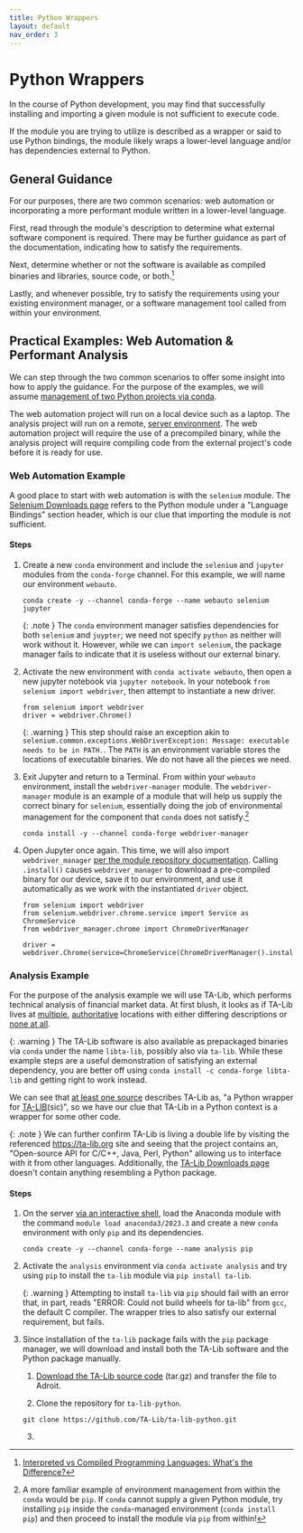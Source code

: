 ```yaml
---
title: Python Wrappers
layout: default 
nav_order: 3
---
```


# Python Wrappers

In the course of Python development, you may find that successfully installing and importing a given module is not sufficient to execute code.

If the module you are trying to utilize is described as a wrapper or said to use Python bindings, the module likely wraps a lower-level language and/or has dependencies external to Python.

## General Guidance

For our purposes, there are two common scenarios: web automation or incorporating a more performant module written in a lower-level language.

First, read through the module's description to determine what external software component is required.  There may be further guidance as part of the documentation, indicating how to satisfy the requirements.

Next, determine whether or not the software is available as compiled binaries and libraries, source code, or both.[^compint]

Lastly, and whenever possible, try to satisfy the requirements using your existing environment manager, or a software management tool called from within your environment.  

## Practical Examples: Web Automation & Performant Analysis

We can step through the two common scenarios to offer some insight into how to apply the guidance.  For the purpose of the examples, we will assume [management of two Python projects via conda](https://docs.conda.io/projects/conda/en/latest/user-guide/getting-started.html).

The web automation project will run on a local device such as a laptop.  The analysis project will run on a remote, [server environment](https://myadroit.princeton.edu).  The web automation project will require the use of a precompiled binary, while the analysis project will require compiling code from the external project's code before it is ready for use.

### Web Automation Example

A good place to start with web automation is with the `selenium` module.  The [Selenium Downloads page](https://www.selenium.dev/downloads/) refers to the Python module under a "Language Bindings" section header, which is our clue that importing the module is not sufficient.

#### Steps

1. Create a new `conda` environment and include the `selenium` and `jupyter` modules from the `conda-forge` channel.  For this example, we will name our environment `webauto`.
    ```
	conda create -y --channel conda-forge --name webauto selenium jupyter
    ```
    
    {: .note }
    The `conda` environment manager satisfies dependencies for both `selenium` and `juypter`; we need not specify `python` as neither will work without it.  However, while we can `import selenium`, the package manager fails to indicate that it is useless without our external binary.

2. Activate the new environment with `conda activate webauto`, then open a new jupyter notebook via `jupyter notebook`.  In your notebook `from selenium import webdriver`, then attempt to instantiate a new driver.
   ```
   from selenium import webdriver
   driver = webdriver.Chrome()
   ```

    {: .warning }
	This step should raise an exception akin to `selenium.common.exceptions.WebDriverException: Message: executable needs to be in PATH.`.  The `PATH` is an environment variable stores the locations of executable binaries.  We do not have all the pieces we need.

3. Exit Jupyter and return to a Terminal.  From within your `webauto` environment, install the `webdriver-manager` module.  The `webdriver-manager` module is an example of a module that will help us supply the correct binary for `selenium`, essentially doing the job of environmental management for the component that `conda` does not satisfy.[^piptoo]
    ```
    conda install -y --channel conda-forge webdriver-manager
    ```

4. Open Jupyter once again.  This time, we will also import `webdriver_manager` [per the module repository documentation](https://github.com/SergeyPirogov/webdriver_manager).  Calling `.install()` causes `webdriver_manager` to download a pre-compiled binary for our device, save it to our environment, and use it automatically as we work with the instantiated `driver` object. 
    ```
    from selenium import webdriver
    from selenium.webdriver.chrome.service import Service as ChromeService
    from webdriver_manager.chrome import ChromeDriverManager

    driver = webdriver.Chrome(service=ChromeService(ChromeDriverManager().install()))
    ```

### Analysis Example

For the purpose of the analysis example we will use TA-Lib, which performs technical analysis of financial market data.  At first blush, it looks as if TA-Lib lives at [multiple](https://pypi.org/project/TA-Lib/), [authoritative](https://ta-lib.org) locations with either differing descriptions or [none at all](https://anaconda.org/conda-forge/ta-lib).

{: .warning }
The TA-Lib software is also available as prepackaged binaries via `conda` under the name `libta-lib`, possibly also via `ta-lib`.  While these example steps are a useful demonstration of satisfying an external dependency, you are better off using `conda install -c conda-forge libta-lib` and getting right to work instead.

We can see that [at least one source](https://pypi.org/project/TA-Lib/) describes TA-Lib as, "a Python wrapper for [TA-LIB](https://ta-lib.org)(sic)", so we have our clue that TA-Lib in a Python context is a wrapper for some other code.

{: .note }
We can further confirm TA-Lib is living a double life by visiting the referenced <https://ta-lib.org> site and seeing that the project contains an, "Open-source API for C/C++, Java, Perl, Python" allowing us to interface with it from other languages.  Additionally, the [TA-Lib Downloads page](https://ta-lib.org/hdr_dw.html) doesn't contain anything resembling a Python package.

#### Steps

1. On the server [via an interactive shell](https://myadroit.princeton.edu/pun/sys/shell/ssh/adroit), load the Anaconda module with the command `module load anaconda3/2023.3` and create a new `conda` environment with only `pip` and its dependencies.
    ```
	conda create -y --channel conda-forge --name analysis pip
    ```

2. Activate the `analysis` environment via `conda activate analysis` and try using `pip` to install the `ta-lib` module via `pip install ta-lib`.

    {: .warning }
    Attempting to install `ta-lib` via `pip` should fail with an error that, in part, reads "ERROR: Could not build wheels for ta-lib" from `gcc`, the default C compiler.  The wrapper tries to also satisfy our external requirement, but fails.

3. Since installation of the `ta-lib` package fails with the `pip` package manager, we will download and install both the TA-Lib software and the Python package manually.

    1. [Download the TA-Lib source code](https://ta-lib.org/hdr_dw.html) (tar.gz) and transfer the file to Adroit.
    
    2. Clone the repository for `ta-lib-python`.
    ```
    git clone https://github.com/TA-Lib/ta-lib-python.git
    ```
    
    3. 

[^compint]: [Interpreted vs Compiled Programming Languages: What's the Difference?](https://www.freecodecamp.org/news/compiled-versus-interpreted-languages/)
[^piptoo]: A more familiar example of environment management from within the `conda` would be `pip`.  If `conda` cannot supply a given Python module, try installing `pip` inside the `conda`-managed environment (`conda install pip`) and then proceed to install the module via `pip` from within!
[^tricky]: The missing dash is not a typo.  The package name for a module need not match the name used for imports.
